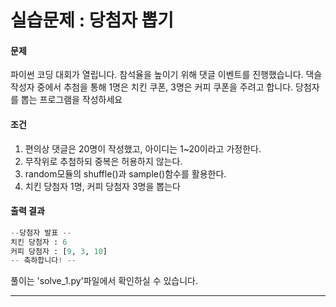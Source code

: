 # 실습문제 : 당첨자 뽑기

#### 문제
파이썬 코딩 대회가 열립니다. 참석율을 높이기 위해 댓글 이벤트를 진행했습니다. 댁슬 작성자 중에서 추첨을 통해 1명은 치킨 쿠폰, 3명은 커피 쿠폰을 주려고 합니다.
당첨자를 뽑는 프로그램을 작성하세요

#### 조건
1. 편의상 댓글은 20명이 작성했고, 아이디는 1~20이라고 가정한다.
2. 무작위로 추첨하되 중복은 허용하지 않는다.
3. random모듈의 shuffle()과 sample()함수를 활용한다.
4. 치킨 당첨자 1명, 커피 당첨자 3명을 뽑는다

#### 출력 결과
```python
--당첨자 발표 --
치킨 당첨자 : 6
커피 당첨자 : [9, 3, 10]
-- 축하합니다! --
```

풀이는 'solve_1.py'파일에서 확인하실 수 있습니다.

---
